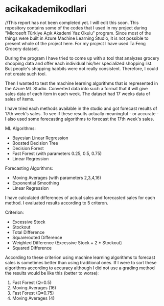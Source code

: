 # acikakademikodlari
//This report has not been completed yet. I will edit this soon.
This repository contains some of the codes that I used in my project during "Microsoft Türkiye Açık Akademi Yaz Okulu" program. Since most of the things were built in Azure Machine Learning Studio, it is not possible to present whole of the project here. For my project I have used Ta Feng Grocery dataset.

During the program I have tried to come up with a tool that analyzes grocery shopping data and offer each individual his/her specialized shopping list. But people's shopping habbits were not really consistent. Therefore, I could not create such tool.

Then I wanted to test the machine learning algorithms that is represented in the Azure ML Studio. Converted data into such a format that it will give sales data of each item in each week. The dataset had 17 weeks data of sales of items.

I have tried each methods available in the studio and got forecast results of 17th week's sales. To see if these results actually meaningful - or accurate - I also used some forecasting algorithms to forecast the 17th week's sales.

ML Algorithms:
- Bayesian Linear Regression
- Boosted Decision Tree
- Decision Forest
- Fast Forest (with parameters 0.25, 0.5, 0.75)
- Linear Regression

Forecasting Algorithms:
- Moving Averages (with parameters 2,3,4,16)
- Exponential Smoothing
- Linear Regression

I have calculated differences of actual sales and forecasted sales for each method. I evaluated results according to 5 criteron.

Criterion:
- Excessive Stock
- Stockout
- Total Difference
- Squarerooted Difference
- Weighted Difference (Excessive Stock + 2 * Stockout)
- Squared Difference

According to these criterion using machine learning algorithms to forecast sales is sometimes better than using traditional ones. If I were to sort these algorithms according to accuracy although I did not use a grading method the results would be like this (better to worse):
1. Fast Forest (Q=0.5)
2. Moving Averages (16)
3. Fast Forest (Q=0.75)
4. Moving Averages (4)
